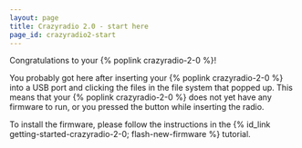 ```yaml
---
layout: page
title: Crazyradio 2.0 - start here
page_id: crazyradio2-start
---
```


Congratulations to your {% poplink crazyradio-2-0 %}!

You probably got here after inserting your {% poplink crazyradio-2-0 %} into a USB port and clicking the files in the
file system that popped up. This means that your {% poplink crazyradio-2-0 %} does not yet have any firmware to run, or
you pressed the button while inserting the radio.

To install the firmware, please follow the instructions in the
{% id_link getting-started-crazyradio-2-0; flash-new-firmware %} tutorial.

